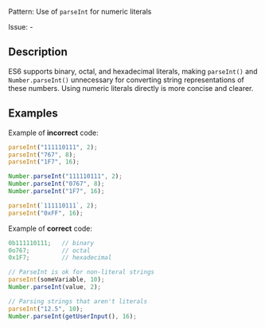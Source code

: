 Pattern: Use of `parseInt` for numeric literals

Issue: -

## Description

ES6 supports binary, octal, and hexadecimal literals, making `parseInt()` and `Number.parseInt()` unnecessary for converting string representations of these numbers. Using numeric literals directly is more concise and clearer.

## Examples

Example of **incorrect** code:
```javascript
parseInt("111110111", 2);
parseInt("767", 8);
parseInt("1F7", 16);

Number.parseInt("111110111", 2);
Number.parseInt("0767", 8);
Number.parseInt("1F7", 16);

parseInt(`111110111`, 2);
parseInt("0xFF", 16);
```

Example of **correct** code:
```javascript
0b111110111;   // binary
0o767;         // octal
0x1F7;         // hexadecimal

// ParseInt is ok for non-literal strings
parseInt(someVariable, 10);
Number.parseInt(value, 2);

// Parsing strings that aren't literals
parseInt("12.5", 10);
Number.parseInt(getUserInput(), 16);
```